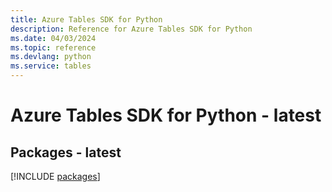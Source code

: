 ```yaml
---
title: Azure Tables SDK for Python
description: Reference for Azure Tables SDK for Python
ms.date: 04/03/2024
ms.topic: reference
ms.devlang: python
ms.service: tables
---
```

# Azure Tables SDK for Python - latest
## Packages - latest
[!INCLUDE [packages](tables-index.md)]